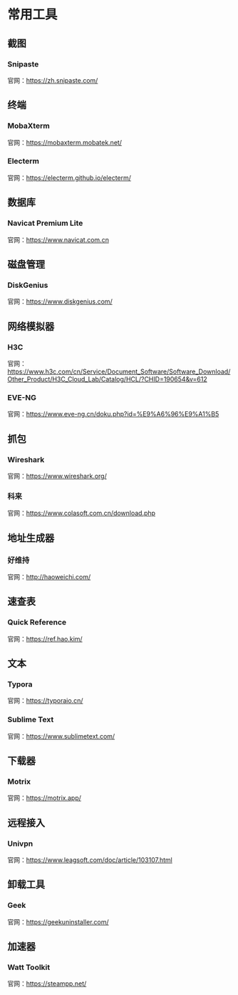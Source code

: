 # 常用工具

## 截图
### Snipaste
官网：https://zh.snipaste.com/

## 终端
### MobaXterm
官网：https://mobaxterm.mobatek.net/

### Electerm
官网：https://electerm.github.io/electerm/

## 数据库
### Navicat Premium Lite
官网：https://www.navicat.com.cn

## 磁盘管理
### DiskGenius
官网：https://www.diskgenius.com/

## 网络模拟器
### H3C
官网：https://www.h3c.com/cn/Service/Document_Software/Software_Download/Other_Product/H3C_Cloud_Lab/Catalog/HCL/?CHID=190654&v=612

### EVE-NG
官网：https://www.eve-ng.cn/doku.php?id=%E9%A6%96%E9%A1%B5

## 抓包
### Wireshark
官网：https://www.wireshark.org/

### 科来
官网：https://www.colasoft.com.cn/download.php

## 地址生成器
### 好维持
官网：http://haoweichi.com/

## 速查表
### Quick Reference
官网：https://ref.hao.kim/

## 文本
### Typora
官网：https://typoraio.cn/

### Sublime Text
官网：https://www.sublimetext.com/

## 下载器
### Motrix
官网：https://motrix.app/

## 远程接入
### Univpn
官网：https://www.leagsoft.com/doc/article/103107.html

## 卸载工具
### Geek
官网：https://geekuninstaller.com/

## 加速器
### Watt Toolkit
官网：https://steampp.net/
